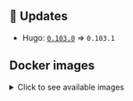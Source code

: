 ## :heartbeat: Updates

* Hugo: [`0.103.0`](https://github.com/klakegg/docker-hugo/releases/tag/0.103.0) => `0.103.1`


## Docker images

<details>
<summary>Click to see available images</summary>

This release is available from Docker Hub as project `klakegg/hugo` with the following tags:

| Alias tags                   | Version specific tags                      |
| ---------------------------- | ------------------------------------------ |
| `busybox`, `latest`          | `0.103.1-busybox`, `0.103.1`                     |
| `busybox-ci`, `ci`           | `0.103.1-busybox-ci`, `0.103.1-ci`               |
| `busybox-onbuild`, `onbuild` | `0.103.1-busybox-onbuild`, `0.103.1-onbuild`     |
| `alpine`                     | `0.103.1-alpine`                              |
| `alpine-ci`                  | `0.103.1-alpine-ci`                           |
| `alpine-onbuild`             | `0.103.1-alpine-onbuild`                      |
| `asciidoctor`                | `0.103.1-asciidoctor`                         |
| `asciidoctor-ci`             | `0.103.1-asciidoctor-ci`                      |
| `asciidoctor-onbuild`        | `0.103.1-asciidoctor-onbuild`                 |
| `pandoc`                     | `0.103.1-pandoc`                              |
| `pandoc-ci`                  | `0.103.1-pandoc-ci`                           |
| `pandoc-onbuild`             | `0.103.1-pandoc-onbuild`                      |
| `ext-alpine`                 | `0.103.1-ext-alpine`                          |
| `ext-alpine-ci`              | `0.103.1-ext-alpine-ci`                       |
| `ext-alpine-onbuild`         | `0.103.1-ext-alpine-onbuild`                  |
| `ext-asciidoctor`            | `0.103.1-ext-asciidoctor`                     |
| `ext-asciidoctor-ci`         | `0.103.1-ext-asciidoctor-ci`                  |
| `ext-asciidoctor-onbuild`    | `0.103.1-ext-asciidoctor-onbuild`             |
| `ext-pandoc`                 | `0.103.1-ext-pandoc`                          |
| `ext-pandoc-ci`              | `0.103.1-ext-pandoc-ci`                       |
| `ext-pandoc-onbuild`         | `0.103.1-ext-pandoc-onbuild`                  |
| `debian`                     | `0.103.1-debian`                              |
| `debian-ci`                  | `0.103.1-debian-ci`                           |
| `debian-onbuild`             | `0.103.1-debian-onbuild`                      |
| `ext-debian`, `ext`, `latest-ext` | `0.103.1-ext-debian`, `0.103.1-ext`         |
| `ext-debian-ci`, `ext-ci`    | `0.103.1-ext-debian-ci`, `0.103.1-ext-ci`        |
| `ext-debian-onbuild`, `ext-onbuild` | `0.103.1-ext-debian-onbuild`, `0.103.1-ext-onbuild` |
| `ubuntu`                     | `0.103.1-ubuntu`                            |
| `ubuntu-ci`                  | `0.103.1-ubuntu-ci`                         |
| `ubuntu-onbuild`             | `0.103.1-ubuntu-onbuild`                    |
| `ext-ubuntu`                 | `0.103.1-ext-ubuntu`                        |
| `ext-ubuntu-ci`              | `0.103.1-ext-ubuntu-ci`                     |
| `ext-ubuntu-onbuild`         | `0.103.1-ext-ubuntu-onbuild`                |
</details>